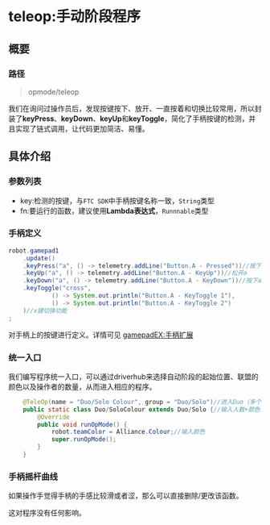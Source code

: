 # teleop:手动阶段程序

## 概要

### 路径

> opmode/teleop

我们在询问过操作员后，发现按键按下、放开、一直按着和切换比较常用，所以封装了**keyPress**、**keyDown**、**keyUp**和**keyToggle**，简化了手柄按键的检测，并且实现了链式调用，让代码更加简洁、易懂。

## 具体介绍
### 参数列表
- key:检测的按键，与```FTC SDK```中手柄按键名称一致，```String```类型
- fn:要运行的函数，建议使用**Lambda表达式**，```Runnnable```类型


### 手柄定义
```java
robot.gamepad1
    .update()
    .keyPress("a", () -> telemetry.addLine("Button.A - Pressed"))//按下a
    .keyUp("a", () -> telemetry.addLine("Button.A - KeyUp"))//松开a
    .keyDown("a", () -> telemetry.addLine("Button.A - KeyDown"))//按下a的瞬间
    .keyToggle("cross",
            () -> System.out.println("Button.A - KeyToggle 1"),
            () -> System.out.println("Button.A - KeyToggle 2")
    )//x键切换功能
;
```
对手柄上的按键进行定义。详情可见 [gamepadEX:手柄扩展](basic/gamepadex.md)

### 统一入口

我们编写程序统一入口，可以通过driverhub来选择自动阶段的起始位置、联盟的颜色以及操作者的数量，从而进入相应的程序。

```java 
    @TeleOp(name = "Duo/Solo Colour", group = "Duo/Solo")//进入Duo（多个操作者的适用程序）或者Solo（单个操作者的适用程序）
    public static class Duo/SoloColour extends Duo/Solo {//输入人数+颜色
        @Override
        public void runOpMode() {
            robot.teamColor = Alliance.Colour;//输入颜色
            super.runOpMode();
        }
    }
```


### 手柄摇杆曲线

如果操作手觉得手柄的手感比较滑或者涩，那么可以直接删除/更改该函数。

这对程序没有任何影响。